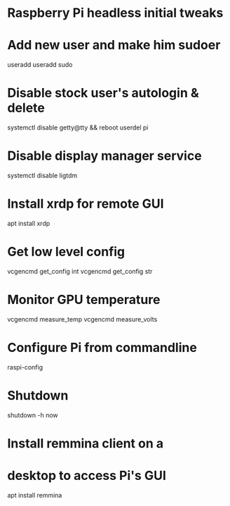# Raspberry Pi headless initial tweaks

# Add new user and make him sudoer
useradd <new user>
useradd <new user> sudo

# Disable stock user's autologin & delete
systemctl disable getty@tty && reboot
userdel pi

# Disable display manager service
systemctl disable ligtdm

# Install xrdp for remote GUI
apt install xrdp

# Get low level config
vcgencmd get_config int
vcgencmd get_config str

# Monitor GPU temperature
vcgencmd measure_temp
vcgencmd measure_volts

# Configure Pi from commandline
raspi-config

# Shutdown
shutdown -h now

# Install remmina client on a
# desktop to access Pi's GUI
apt install remmina
